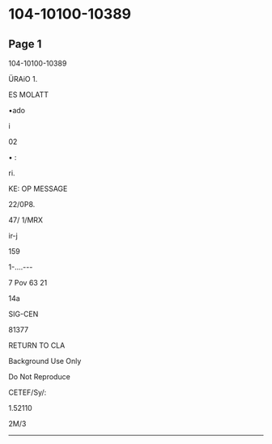 # 104-10100-10389

## Page 1

104-10100-10389

ÜRAiO 1.

ES MOLATT

•ado

i

02

• :

ri.

KE: OP MESSAGE

22/0P8.

47/ 1/MRX

ir-j

159

1-....---

7 Pov 63 21

14a

SIG-CEN

81377

RETURN TO CLA

Background Use Only

Do Not Reproduce

CETEF/Sy/:

1.52110

2M/3

---

